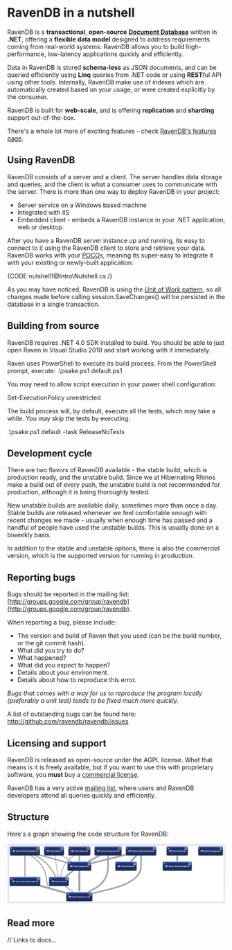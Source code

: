 ﻿# RavenDB in a nutshell

RavenDB is a **transactional**, **open-source** **[Document Database](/docs/intro/what-is-a-document-database.html)** written in **.NET**, offering a **flexible data model** designed to address requirements coming from real-world systems. RavenDB allows you to build high-performance, low-latency applications quickly and efficiently.

Data in RavenDB is stored **schema-less** as JSON documents, and can be queried efficiently using **Linq** queries from .NET code or using **REST**ful API using other tools. Internally, RavenDB make use of indexes which are automatically created based on your usage, or were created explicitly by the consumer.

RavenDB is built for **web-scale**, and is offering **replication** and **sharding** support out-of-the-box.

There's a whole lot more of exciting features - check [RavenDB's features page](http://ravendb.net/features).

## Using RavenDB

RavenDB consists of a server and a client. The server handles data storage and queries, and the client is what a consumer uses to communicate with the server. There is more than one way to deploy RavenDB in your project:

* Server service on a Windows based machine
* Integrated with IIS
* Embedded client - embeds a RavenDB instance in your .NET application, web or desktop.

After you have a RavenDB server instance up and running, its easy to connect to it using the RavenDB client to store and retrieve your data. RavenDB works with your [POCO](http://en.wikipedia.org/wiki/Plain_Old_CLR_Object)s, meaning its super-easy to integrate it with your existing or newly-built application:

{CODE nutshell1@Intro\Nutshell.cs /}

As you may have noticed, RavenDB is using the [Unit of Work pattern](http://martinfowler.com/eaaCatalog/unitOfWork.html), so all changes made before calling session.SaveChanges() will be persisted in the database in a single transaction.

## Building from source

RavenDB requires .NET 4.0 SDK installed to build. You should be able to just open Raven in Visual Studio 2010 and start working with it immediately.

Raven uses PowerShell to execute its build process. From the PowerShell prompt, execute: .\psake.ps1 default.ps1

You may need to allow script execution in your power shell configuration: 

  Set-ExecutionPolicy unrestricted

The build process will, by default, execute all the tests, which may take a while. You may skip the tests by executing: 
  
  .\psake.ps1 default -task ReleaseNoTests

## Development cycle

There are two flavors of RavenDB available - the stable build, which is production ready, and the unstable build. Since we at Hibernating Rhinos make a build out of every push, the unstable build is not recommended for production, although it is being thoroughly tested.

New unstable builds are available daily, sometimes more than once a day. Stable builds are released whenever we feel comfortable enough with recent changes we made - usually when enough time has passed and a handful of people have used the unstable builds. This is usually done on a biweekly basis.

In addition to the stable and unstable options, there is also the commercial version, which is the supported version for running in production.

## Reporting bugs

Bugs should be reported in the mailing list: [http://groups.google.com/group/ravendb](http://groups.google.com/group/ravendb).

When reporting a bug, please include:

* The version and build of Raven that you used (can be the build number, or the git commit hash).
* What did you try to do?
* What happened?
* What did you expect to happen?
* Details about your environment.
* Details about how to reproduce this error.

*Bugs that comes with a way for us to reproduce the program locally (preferably a unit test) tends to be fixed much more quickly.*

A list of outstanding bugs can be found here: http://github.com/ravendb/ravendb/issues

## Licensing and support

RavenDB is released as open-source under the AGPL license. What that means is it is freely available, but if you want to use this with proprietary software, you **must** buy a [commercial license](http://ravendb.net/licensing).

RavenDB has a very active [mailing list](http://groups.google.com/group/ravendb), where users and RavenDB developers attend all queries quickly and efficiently.

## Structure

Here's a graph showing the code structure for RavenDB:

![RavenDB code structure](images/ravendb_structure.png)

## Read more

// Links to docs...